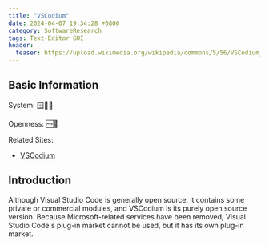 ```yaml
---
title: "VSCodium"
date: 2024-04-07 19:34:28 +0800
category: SoftwareResearch
tags: Text-Editor GUI
header:
  teaser: https://upload.wikimedia.org/wikipedia/commons/5/56/VSCodium_Logo.png
---
```


## Basic Information

System: 🪟🍎🐧

Openness: 🆓📖

Related Sites:

* [VSCodium](https://vscodium.com/)

## Introduction

Although Visual Studio Code is generally open source, it contains some private or commercial modules, and VSCodium is its purely open source version. Because Microsoft-related services have been removed, Visual Studio Code's plug-in market cannot be used, but it has its own plug-in market.
